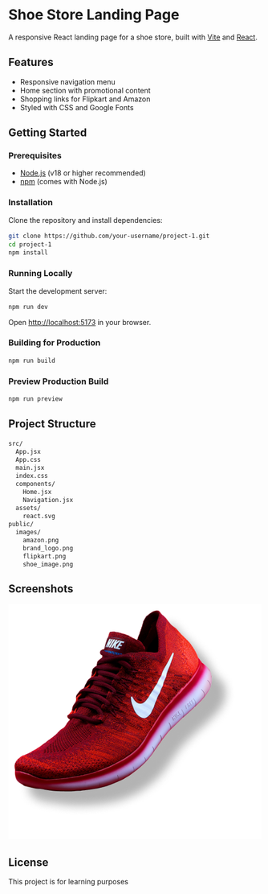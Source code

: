 # Shoe Store Landing Page

A responsive React landing page for a shoe store, built with [Vite](https://vitejs.dev/) and [React](https://react.dev/).

## Features

- Responsive navigation menu
- Home section with promotional content
- Shopping links for Flipkart and Amazon
- Styled with CSS and Google Fonts

## Getting Started

### Prerequisites

- [Node.js](https://nodejs.org/) (v18 or higher recommended)
- [npm](https://www.npmjs.com/) (comes with Node.js)

### Installation

Clone the repository and install dependencies:

```sh
git clone https://github.com/your-username/project-1.git
cd project-1
npm install
```

### Running Locally

Start the development server:

```sh
npm run dev
```

Open [http://localhost:5173](http://localhost:5173) in your browser.

### Building for Production

```sh
npm run build
```

### Preview Production Build

```sh
npm run preview
```

## Project Structure

```
src/
  App.jsx
  App.css
  main.jsx
  index.css
  components/
    Home.jsx
    Navigation.jsx
  assets/
    react.svg
public/
  images/
    amazon.png
    brand_logo.png
    flipkart.png
    shoe_image.png
```

## Screenshots

![Landing Page Screenshot](public/images/shoe_image.png)

## License

This project is for learning purposes
